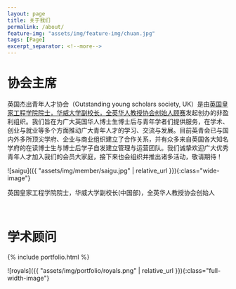 ```yaml
---
layout: page
title: 关于我们
permalink: /about/
feature-img: "assets/img/feature-img/chuan.jpg"
tags: [Page]
excerpt_separator: <!--more-->
---
```

# 协会主席

英国杰出青年人才协会（Outstanding young scholars society, UK）是由[英国皇家工程学院院士，华威大学副校长，全英华人教授协会创始人顾赛](https://warwick.ac.uk/fac/sci/eng/people/sai_gu/)发起创办的非盈利组织。我们旨在为广大英国华人博士生博士后与青年学者们提供服务，在学术、创业与就业等多个方面推动广大青年人才的学习、交流与发展。目前英青会已与国内外多所顶尖学府、企业与商业组织建立了合作关系，并有众多来自英国各大知名学府的在读博士生与博士后学子自发建立管理与运营团队。我们诚挚欢迎广大优秀青年人才加入我们的会员大家庭，接下来也会组织并推出诸多活动，敬请期待！

![saigu]({{ "assets/img/member/saigu.jpg" | relative_url }}){:class="wide-image"}

英国皇家工程学院院士，华威大学副校长(中国部)，全英华人教授协会创始人

<!--more-->

<br>

# 学术顾问

{% include portfolio.html %}

![royals]({{ "assets/img/portfolio/royals.png" | relative_url }}){:class="full-width-image"}



 
